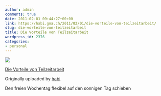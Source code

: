 ```yaml
---
author: admin
comments: true
date: 2011-02-01 09:44:27+00:00
link: https://habi.gna.ch/2011/02/01/die-vorteile-von-teilzeitarbeit/
slug: die-vorteile-von-teilzeitarbeit
title: Die Vorteile von Teilzeitarbeit
wordpress_id: 2376
categories:
- personal
---
```



 [![](http://farm6.static.flickr.com/5172/5406738863_81e273b515_m.jpg)](http://www.flickr.com/photos/habi/5406738863/)
   

 
  [Die Vorteile von Teilzeitarbeit](http://www.flickr.com/photos/habi/5406738863/)
    

  Originally uploaded by [habi](http://www.flickr.com/people/habi/).
 



Den freien Wochentag flexibel auf den sonnigen Tag schieben
  

